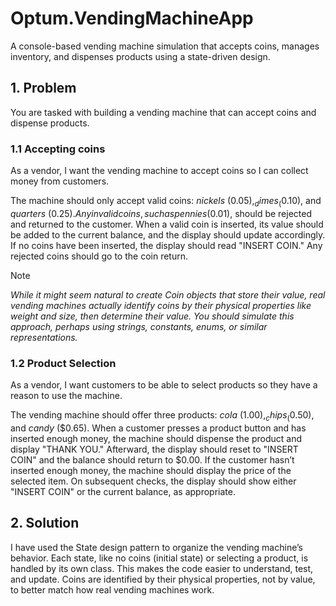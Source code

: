# Optum.VendingMachineApp
A console-based vending machine simulation that accepts coins, manages inventory, and dispenses products using a state-driven design.

## 1. Problem
You are tasked with building a vending machine that can accept coins and dispense products.

### 1.1 Accepting coins
As a vendor, I want the vending machine to accept coins so I can collect money from customers.

The machine should only accept valid coins: _nickels_ ($0.05), _dimes_ ($0.10), and _quarters_ ($0.25). Any invalid coins, such as pennies ($0.01), should be rejected and returned to the customer. When a valid coin is inserted, its value should be added to the current balance, and the display should update accordingly. If no coins have been inserted, the display should read "INSERT COIN." Any rejected coins should go to the coin return.

> [!NOTE]
> _While it might seem natural to create Coin objects that store their value, real vending machines actually identify coins by their physical properties like weight and size, then determine their value. You should simulate this approach, perhaps using strings, constants, enums, or similar representations._

### 1.2 Product Selection
As a vendor, I want customers to be able to select products so they have a reason to use the machine.

The vending machine should offer three products: _cola_ ($1.00), _chips_ ($0.50), and _candy_ ($0.65). When a customer presses a product button and has inserted enough money, the machine should dispense the product and display "THANK YOU." Afterward, the display should reset to "INSERT COIN" and the balance should return to $0.00. If the customer hasn’t inserted enough money, the machine should display the price of the selected item. On subsequent checks, the display should show either "INSERT COIN" or the current balance, as appropriate.

## 2. Solution
I have used the State design pattern to organize the vending machine’s behavior. Each state, like no coins (initial state) or selecting a product, is handled by its own class. This makes the code easier to understand, test, and update. Coins are identified by their physical properties, not by value, to better match how real vending machines work.
